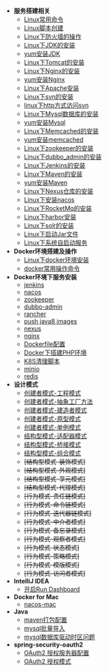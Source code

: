 * **服务搭建相关**
    * [Linux常用命令](linux/linux.md)
    * [Linux脚本创建](linux/sh.md)
    * [Linux下防火墙的操作](linux/firewall.md)
    * [Linux下JDK的安装](linux/jdk_install.md)
    * [yum安装JDK](linux/yum/jdk_install.md)
    * [Linux下Tomcat的安装](linux/tomcat_install.md)
    * [Linux下Nginx的安装](linux/nginx_install.md)
    * [yum安装Nginx](linux/yum/nginx_install.md)
    * [Linux下Apache安装](linux/apache.md)
    * [Linux下svn的安装](linux/snv_install.md)
    * [linux下http方式访问svn](linux/http-svn.md)
    * [Linux下Mysql数据库的安装](linux/mysql_install.md)
    * [yum安装Mysql](linux/yum/mysql_install.md)
    * [Linux下Memcached的安装](linux/memcached_install.md)
    * [yum安装memcached](linux/yum/memcached_install.md)
    * [Linux下zookeeper的安装](linux/zookeeper_install.md)
    * [Linux下dubbo_admin的安装](linux/dubbo_admin_install.md)
    * [Linux下Jenkins的安装](linux/jenkins_install.md)
    * [Linux下Maven的安装](linux/maven_install.md)
    * [yum安装Maven](linux/yum/maven_install.md)
    * [Linux下Nexus仓库的安装](linux/nexus_install.md)
    * [Linux下安装nacos](linux/nacos_install.md)
    * [Linux下RocketMq的安装](linux/rocket_mq_install.md)
    * [Linux下harbor安装](docker/harbor_install.md)
    * [Linux下solr的安装](linux/solr.md)
    * [Linux下启动Jar文件](linux/start_jar.md)
    * [Linux下系统自启动服务](linux/system_start_service.md)
* **Docker环境搭建及操作**
    * [Linux下docker环境安装](docker/docker_install.md)
    * [docker常用操作命令](docker/dokcer.md)
* **Docker环境下服务安装**
    * [jenkins](docker/jenkins_install.md)
    * [nacos](docker/nacos_install.md)
    * [zookeeper](docker/zookeeper_install.md)
    * [dubbo-admin](docker/dubbo_admin_install.md)
    * [rancher](docker/rancher_install.md)
    * [push java8 images](docker/build_java8_images.md)
    * [nexus](docker/nexus_install.md)
    * [nginx](docker/nginx_install.md)
    * [Dockerfile配置](docker/dockerFile.md)
    * [Docker下搭建PHP环境](docker/php_install.md)
    * [K8S清理脚本](docker/k8s_script.md)
    * [minio](docker/minio.md)
    * [redis](docker/redis.md)
* **设计模式**
    * [创建者模式-工程模式](https://github.com/SINK-MASTER/sink-design-patterns/tree/master/sink_01_factory)
    * [创建者模式-抽象工厂方法](https://github.com/SINK-MASTER/sink-design-patterns/tree/master/sink_02_factory)
    * [创建者模式-建造者模式](https://github.com/SINK-MASTER/sink-design-patterns/tree/master/sink_03_builder_model)
    * [创建者模式-原型模式](https://github.com/SINK-MASTER/sink-design-patterns/tree/master/sink_04_prototype_model)
    * [创建者模式-单例模式](https://github.com/SINK-MASTER/sink-design-patterns/tree/master/sink_05_singleton)
    * [结构型模式-适配器模式](https://github.com/SINK-MASTER/sink-design-patterns/tree/master/sink_06_adapter)
    * [结构型模式-桥接模式](https://github.com/SINK-MASTER/sink-design-patterns/tree/master/sink_07_bridging)
    * [结构型模式-组合模式](https://github.com/SINK-MASTER/sink-design-patterns/tree/master/sink_08_combination)
    * ~~[结构型模式-装饰模式]~~
    * ~~[结构型模式-外观模式]~~
    * ~~[结构型模式-享元模式]~~
    * ~~[结构型模式-代理模式]~~
    * ~~[行为模式-责任链模式]~~
    * ~~[行为模式-命令链模式]~~
    * ~~[行为模式-迭代器链模式]~~
    * ~~[行为模式-中介者模式]~~
    * ~~[行为模式-备忘录模式]~~
    * ~~[行为模式-观察者模式]~~
    * ~~[行为模式-状态模式]~~
    * ~~[行为模式-策略模式]~~
    * ~~[行为模式-模版模式]~~
    * ~~[行为模式-访问者模式]~~
* **IntelliJ IDEA**
    * [开启Run Dashboard](idea/run_dashboard.md)
* **Docker for Mac**    
    * [nacos-mac](mac/install_nacos.md)
* **Java**
    * [maven打包配置](java/maven_plugin.md)
    * [mysql批量导入](java/mysql_bacth.md)
    * [mysql数据库驱动时区问题](java/mysql_zone.md)
* **spring-security-oauth2**
    * [OAuth2 授权服务器配置](spring/oauth2/AuthorizationServerConfig.md)
    * [OAuth2 授权模式](spring/oauth2/grant_type.md)


  